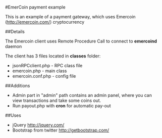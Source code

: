 #EmerCoin payment example

This is an example of a payment gateway, which uses Emercoin (http://emercoin.com/) cryptocurrency

##Details

 The Emercoin client uses Remote Procedure Call to connect to **emercoind** daemon

 The client has 3 files located in **classes** folder: 
  * jsonRPCclient.php - RPC class file
  * emercoin.php - main class
  * emercoin.conf.php - config file

##Additions
  * Admin part in "admin" path contains an admin panel, where you can view transactions and take some coins out.
  * Run payout.php with **cron** for automatic pay-out

##Uses
  * jQuery http://jquery.com/
  * Bootstrap from twitter http://getbootstrap.com/